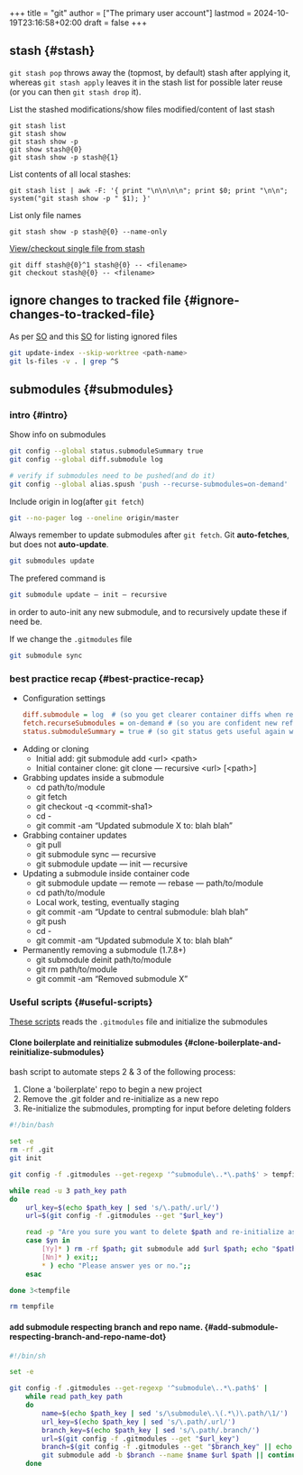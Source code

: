 +++
title = "git"
author = ["The primary user account"]
lastmod = 2024-10-19T23:16:58+02:00
draft = false
+++

## stash {#stash}

`git stash pop` throws away the (topmost, by default) stash after applying it, whereas `git stash apply` leaves it in the stash list for possible later reuse (or you can then `git stash drop` it).

List the stashed modifications/show files modified/content of last stash

```text
git stash list
git stash show
git stash show -p
git show stash@{0}
git stash show -p stash@{1}
```

List contents of all local stashes:

```text
git stash list | awk -F: '{ print "\n\n\n\n"; print $0; print "\n\n"; system("git stash show -p " $1); }'
```

List only file names

```text
git stash show -p stash@{0} --name-only
```

[View/checkout single file from stash](https://stackoverflow.com/a/1105666)

```text
git diff stash@{0}^1 stash@{0} -- <filename>
git checkout stash@{0} -- <filename>
```


## ignore changes to tracked file {#ignore-changes-to-tracked-file}

As per [SO](https://stackoverflow.com/a/40272289) and this [SO](https://stackoverflow.com/a/42363882) for listing ignored files

```sh
git update-index --skip-worktree <path-name>
git ls-files -v . | grep ^S
```


## submodules {#submodules}


### intro {#intro}

Show info on submodules

```sh
git config --global status.submoduleSummary true
git config --global diff.submodule log

# verify if submodules need to be pushed(and do it)
git config --global alias.spush 'push --recurse-submodules=on-demand'
```

Include origin in log(after `git fetch`)

```sh
git --no-pager log --oneline origin/master
```

Always remember to update submodules after `git fetch`. Git **auto-fetches**, but
does not **auto-update**.

```sh
git submodules update
```

The prefered command is

```sh
git submodule update — init — recursive
```

in order to auto-init any new submodule, and to recursively update these if need
be.

If we change the `.gitmodules` file

```sh
git submodule sync
```


### best practice recap {#best-practice-recap}

-   Configuration settings
    ```cfg
    diff.submodule = log  # (so you get clearer container diffs when referenced submodule commits changed).
    fetch.recurseSubmodules = on-demand # (so you are confident new referenced commits for known submodules get fetched with container updates).
    status.submoduleSummary = true # (so git status gets useful again when a referenced submodule commit changed).
    ```
-   Adding or cloning
    -   Initial add: git submodule add &lt;url&gt; &lt;path&gt;
    -   Initial container clone: git clone — recursive &lt;url&gt; [&lt;path&gt;]
-   Grabbing updates inside a submodule
    -   cd path/to/module
    -   git fetch
    -   git checkout -q &lt;commit-sha1&gt;
    -   cd -
    -   git commit -am “Updated submodule X to: blah blah”
-   Grabbing container updates
    -   git pull
    -   git submodule sync — recursive
    -   git submodule update — init — recursive
-   Updating a submodule inside container code
    -   git submodule update — remote — rebase — path/to/module
    -   cd path/to/module
    -   Local work, testing, eventually staging
    -   git commit -am “Update to central submodule: blah blah”
    -   git push
    -   cd -
    -   git commit -am “Updated submodule X to: blah blah”
-   Permanently removing a submodule (1.7.8+)
    -   git submodule deinit path/to/module
    -   git rm path/to/module
    -   git commit -am “Removed submodule X”


### Useful scripts {#useful-scripts}

[These scripts](https://stackoverflow.com/questions/11258737/restore-git-submodules-from-gitmodules) reads the `.gitmodules` file and initialize the submodules


#### Clone boilerplate and reinitialize submodules {#clone-boilerplate-and-reinitialize-submodules}

bash script to automate steps 2 &amp; 3 of the following process:

1.  Clone a 'boilerplate' repo to begin a new project
2.  Remove the .git folder and re-initialize as a new repo
3.  Re-initialize the submodules, prompting for input before deleting folders

<!--listend-->

```sh
#!/bin/bash

set -e
rm -rf .git
git init

git config -f .gitmodules --get-regexp '^submodule\..*\.path$' > tempfile

while read -u 3 path_key path
do
    url_key=$(echo $path_key | sed 's/\.path/.url/')
    url=$(git config -f .gitmodules --get "$url_key")

    read -p "Are you sure you want to delete $path and re-initialize as a new submodule? " yn
    case $yn in
        [Yy]* ) rm -rf $path; git submodule add $url $path; echo "$path has been initialized";;
        [Nn]* ) exit;;
        * ) echo "Please answer yes or no.";;
    esac

done 3<tempfile

rm tempfile
```


#### add submodule respecting branch and repo name. {#add-submodule-respecting-branch-and-repo-name-dot}

```sh
#!/bin/sh

set -e

git config -f .gitmodules --get-regexp '^submodule\..*\.path$' |
    while read path_key path
    do
        name=$(echo $path_key | sed 's/\submodule\.\(.*\)\.path/\1/')
        url_key=$(echo $path_key | sed 's/\.path/.url/')
        branch_key=$(echo $path_key | sed 's/\.path/.branch/')
        url=$(git config -f .gitmodules --get "$url_key")
        branch=$(git config -f .gitmodules --get "$branch_key" || echo "master")
        git submodule add -b $branch --name $name $url $path || continue
    done
```
